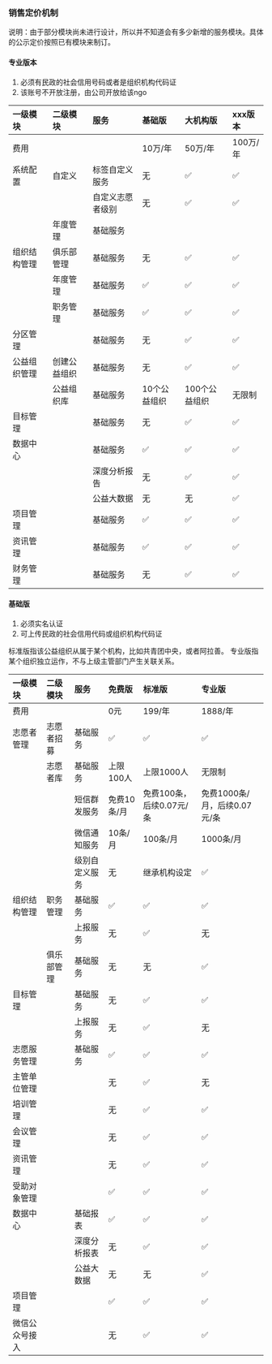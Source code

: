 ### 销售定价机制

说明：由于部分模块尚未进行设计，所以并不知道会有多少新增的服务模块。具体的公示定价按照已有模块来制订。

#### 专业版本

1. 必须有民政的社会信用号码或者是组织机构代码证
2. 该账号不开放注册，由公司开放给该ngo

| 一级模块 | 二级模块 | 服务 | 基础版 | 大机构版 | xxx版本 |
| :--- | :--- | :--- | :--- | :--- | :--- |
| 费用 |  |  | 10万/年 | 50万/年 | 100万/年 |
| 系统配置 | 自定义 | 标签自定义服务 | 无 | ✅ | ✅ |
|  |  | 自定义志愿者级别 | 无 | ✅ | ✅ |
|  | 年度管理 | 基础服务 |  |  |  |
| 组织结构管理 | 俱乐部管理 | 基础服务 | 无 | ✅ | ✅ |
|  | 年度管理 | 基础服务 | ✅ | ✅ | ✅ |
|  | 职务管理 | 基础服务 | ✅ | ✅ | ✅ |
| 分区管理 |  | 基础服务 | 无 | ✅ | ✅ |
| 公益组织管理 | 创建公益组织 | 基础服务 | 无 | ✅ | ✅ |
|  | 公益组织库 | 基础服务 | 10个公益组织 | 100个公益组织 | 无限制 |
| 目标管理 |  | 基础服务 | 无 | ✅ | ✅ |
| 数据中心 |  | 基础服务 | ✅ | ✅ | ✅ |
|  |  | 深度分析报告 | 无 | ✅ | ✅ |
|  |  | 公益大数据 | 无 | 无 | ✅ |
| 项目管理 |  | 基础服务 | ✅ | ✅ | ✅ |
| 资讯管理 |  | 基础服务 | ✅ | ✅ | ✅ |
| 财务管理 |  | 基础服务 | 无 | ✅ | ✅ |

#### 基础版

1. 必须实名认证
2. 可上传民政的社会信用代码或组织机构代码证

标准版指该公益组织从属于某个机构，比如共青团中央，或者阿拉善。 专业版指某个组织独立运作，不与上级主管部门产生关联关系。

| 一级模块 | 二级模块 | 服务 | 免费版 | 标准版 | 专业版 |
| :--- | :--- | :--- | :--- | :--- | :--- |
| 费用 |  |  | 0元 | 199/年 | 1888/年 |
| 志愿者管理 | 志愿者招募 | 基础服务 | ✅ | ✅ | ✅ |
|  | 志愿者库 | 基础服务 | 上限100人 | 上限1000人 | 无限制 |
|  |  | 短信群发服务 | 免费10条/月 | 免费100条，后续0.07元/条 | 免费1000条/月，后续0.07元/条 |
|  |  | 微信通知服务 | 10条/月 | 100条/月 | 1000条/月 |
|  |  | 级别自定义服务 | 无 | 继承机构设定 | ✅ |
| 组织结构管理 | 职务管理 | 基础服务 | ✅ | ✅ | ✅ |
|  |  | 上报服务 | 无 | ✅ | 无 |
|  | 俱乐部管理 | 基础服务 | 无 | 无 | ✅ |
| 目标管理 |  | 基础服务 | 无 | ✅ | ✅ |
|  |  | 上报服务 | 无 | ✅ | 无 |
| 志愿服务管理 |  | 基础服务 | ✅ | ✅ | ✅ |
| 主管单位管理 |  |  | 无 | ✅ | 无 |
| 培训管理 |  |  | 无 | ✅ | ✅ |
| 会议管理 |  |  | 无 | ✅ | ✅ |
| 资讯管理 |  |  | 无 | ✅ | ✅ |
| 受助对象管理 |  |  | ✅ | ✅ | ✅ |
| 数据中心 |  | 基础报表 | ✅ | ✅ | ✅ |
|  |  | 深度分析报表 | 无 | ✅ | ✅ |
|  |  | 公益大数据 | 无 | 无 | ✅ |
| 项目管理 |  |  | ✅ | ✅ | ✅ |
| 微信公众号接入 |  |  | 无 | ✅ | ✅ |



